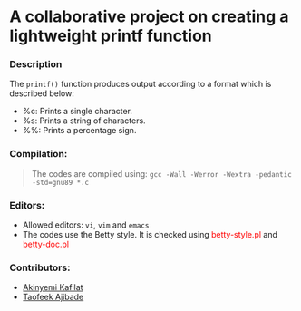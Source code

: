 # A collaborative project on creating a lightweight printf function

### Description

The `printf()` function produces output according to a format which is described below:

+ %c: Prints a single character.
+ %s: Prints a string of characters.
+ %%: Prints a percentage sign.

### Compilation:
> The codes are compiled using:
`gcc -Wall -Werror -Wextra -pedantic -std=gnu89 *.c`

### Editors:
+ Allowed editors: `vi`, `vim` and `emacs`
+ The codes use the Betty style. It is checked using <font color="red">betty-style.pl</font> and <font color="red">betty-doc.pl</font>


### Contributors:
+ [Akinyemi Kafilat](cafylhearty@gmail.com)
+ [Taofeek Ajibade](https://www.twitter.com/taofeekajibade)

